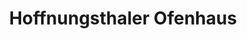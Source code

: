 ---
title: "Hoffnungsthaler Ofenhaus"
url: /roesrath/hoffnungsthaler-ofenhaus/
shop: Kamine & Öfen
---
